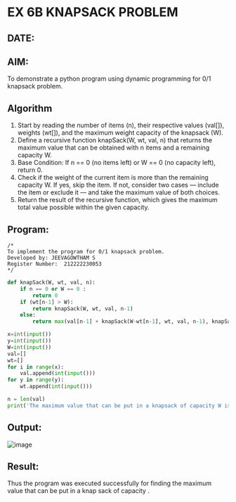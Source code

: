# EX 6B KNAPSACK PROBLEM
## DATE:
## AIM:
To demonstrate a python program using dynamic programming for 0/1 knapsack problem.



## Algorithm
1. Start by reading the number of items (n), their respective values (val[]), weights (wt[]), and the maximum weight capacity of the knapsack (W).
2. Define a recursive function knapSack(W, wt, val, n) that returns the maximum value that can be obtained with n items and a remaining capacity W.
3. Base Condition: If n == 0 (no items left) or W == 0 (no capacity left), return 0.
4. Check if the weight of the current item is more than the remaining capacity W. If yes, skip the item. If not, consider two cases — include the item or exclude       it — and take the maximum value of both choices. 
5. Return the result of the recursive function, which gives the maximum total value possible within the given capacity.   

## Program:

```
/*
To implement the program for 0/1 knapsack problem.
Developed by: JEEVAGOWTHAM S
Register Number:  212222230053
*/
```

```python
def knapSack(W, wt, val, n):
    if n == 0 or W == 0 :
        return 0
    if (wt[n-1] > W):
        return knapSack(W, wt, val, n-1)
    else:
        return max(val[n-1] + knapSack(W-wt[n-1], wt, val, n-1), knapSack(W, wt, val, n-1))

x=int(input())
y=int(input())
W=int(input())
val=[]
wt=[]
for i in range(x):
    val.append(int(input()))
for y in range(y):
    wt.append(int(input()))

n = len(val)
print('The maximum value that can be put in a knapsack of capacity W is: ',knapSack(W, wt, val, n))
```

## Output:

![image](https://github.com/user-attachments/assets/b682abc8-8f1c-4a18-9a3d-2b0bc582c99a)



## Result:
Thus the program was executed successfully for finding the maximum value that can be put in a knap sack of capacity .
